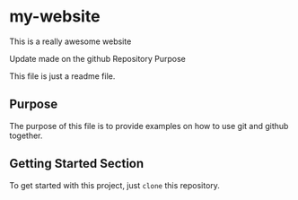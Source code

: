 # my-website

This is a really awesome website

Update made on the github
 Repository Purpose

This file is just a readme file.

## Purpose

The purpose of this file is to provide examples
on how to use git and github together.

## Getting Started Section

To get started with this project, just `clone` this repository.
